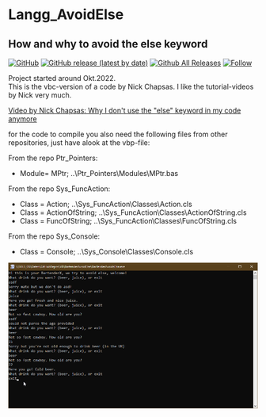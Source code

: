 # Langg_AvoidElse  
## How and why to avoid the else keyword    

[![GitHub](https://img.shields.io/github/license/OlimilO1402/Langg_AvoidElse?style=plastic)](https://github.com/OlimilO1402/Langg_AvoidElse/blob/master/LICENSE) 
[![GitHub release (latest by date)](https://img.shields.io/github/v/release/OlimilO1402/Langg_AvoidElse?style=plastic)](https://github.com/OlimilO1402/Langg_AvoidElse/releases/latest)
[![Github All Releases](https://img.shields.io/github/downloads/OlimilO1402/Langg_AvoidElse/total.svg)](https://github.com/OlimilO1402/Langg_AvoidElse/releases/download/v1.0.9/BarTenderAvoidsElse_v1.0.9.zip)
[![Follow](https://img.shields.io/github/followers/OlimilO1402.svg?style=social&label=Follow&maxAge=2592000)](https://github.com/OlimilO1402/Langg_AvoidElse/watchers)

Project started around Okt.2022.  
This is the vbc-version of a code by Nick Chapsas. I like the tutorial-videos by Nick very much.  

[Video by Nick Chapsas: Why I don't use the "else" keyword in my code anymore](https://www.youtube.com/watch?v=_ougvb8mT7k)

for the code to compile you also need the following files from other repositories, 
just have alook at the vbp-file:  

From the repo Ptr_Pointers:
* Module= MPtr;            ..\Ptr_Pointers\Modules\MPtr.bas

From the repo Sys_FuncAction:
* Class = Action;          ..\Sys_FuncAction\Classes\Action.cls
* Class = ActionOfString;  ..\Sys_FuncAction\Classes\ActionOfString.cls
* Class = FuncOfString;    ..\Sys_FuncAction\Classes\FuncOfString.cls

From the repo Sys_Console:
* Class = Console;         ..\Sys_Console\Classes\Console.cls

![BartenderAvoidElse Image](Resources/BartenderAvoidElse.png "BartenderAvoidElse Image")
